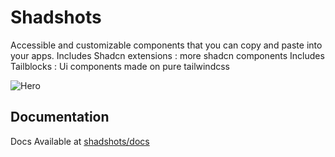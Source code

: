 # Shadshots
Accessible and customizable components that you can copy and paste into your apps.
Includes Shadcn extensions : more shadcn components
Includes Tailblocks : Ui components made on pure tailwindcss

![Hero](https://i.postimg.cc/mgh0ypSc/Screenshot-2024-11-09-224050.png)

## Documentation
Docs Available at [shadshots/docs](shadshots.vercel.app/docs)

